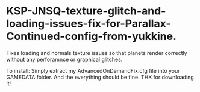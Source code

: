 # KSP-JNSQ-texture-glitch-and-loading-issues-fix-for-Parallax-Continued-config-from-yukkine.
Fixes loading and normals texture issues so that planets render correctly without any perforamnce or graphical glitches.

To install:
Simply extract my AdvancedOnDemandFix.cfg file into your GAMEDATA folder.
And the everything should be fine.
THX for downloading it!
